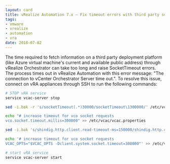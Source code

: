 ```yaml
---
layout: card
title: vRealize Automation 7.x – Fix timeout errors with third party solutions deployment
tags:
- vmware
- vrealize
- automation
- vra
date: 2018-07-02
---
```


The time required to fetch information on a third party deployment platform (like Azure virtual machine's current and available public address) through vRealize Orchestrator can take too long and raise SocketTimeout errors. The process times out in vRealize Automation with this error message: "The connection to vCenter Orchestrator Server time out.".
To resolve this issue, connect on vRA appliances through SSH to run the following commands:

```bash
# STOP vRA service
service vcac-server stop

sed -i.bak -r 's/socketTimeout(.*)30000/socketTimeout\1300000/' /etc/vcac/webapps/o11n-gateway-service/WEB-INF/classes/META-INF/spring/root/o11n-gateway-service-context.xml

echo "# increase timeout for vco socket requests
vco.socket.timeout.millis=300000" >> /etc/vcac/vcac.properties

sed -i.bak 's/shindig.http.client.read-timeout-ms=150000/shindig.http.client.read-timeout-ms=300000/' /var/lib/vcac/server/webapps/vcac/WEB-INF/classes/shindig.properties

echo '# increase timeout for vco socket requests
VCAC_OPTS="$VCAC_OPTS -Dclient.system.socket.timeout=300000"' >> /etc/vcac/setenv-user

# start vRA service
service vcac-server start
```
